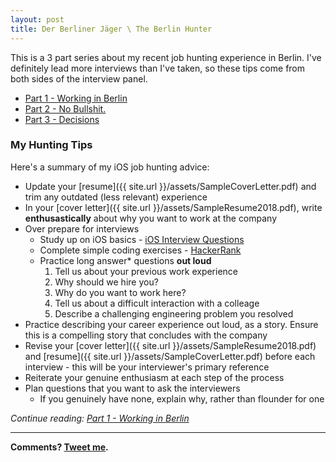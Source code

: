 ```yaml
---
layout: post
title: Der Berliner Jäger \ The Berlin Hunter
---
```


This is a 3 part series about my recent job hunting experience in Berlin. I've definitely lead more interviews than I've taken, so these tips come from both sides of the interview panel.

- [Part 1 - Working in Berlin](Part-1)
- [Part 2 - No Bullshit.](Part-2)
- [Part 3 - Decisions](Part-3)

### My Hunting Tips
Here's a summary of my iOS job hunting advice:

- Update your [resume]({{ site.url }}/assets/SampleCoverLetter.pdf) and trim any outdated (less relevant) experience
- In your [cover letter]({{ site.url }}/assets/SampleResume2018.pdf), write **enthusastically** about why you want to work at the company
- Over prepare for interviews
	- Study up on iOS basics - [iOS Interview Questions](https://medium.com/@duruldalkanat/ios-interview-questions-13840247a57a)
	- Complete simple coding exercises - [HackerRank](https://www.hackerrank.com)
	- Practice long answer* questions **out loud**
		1. Tell us about your previous work experience
		2. Why should we hire you?
		2. Why do you want to work here?
		3. Tell us about a difficult interaction with a colleage
		4. Describe a challenging engineering problem you resolved
- Practice describing your career experience out loud, as a story. Ensure this is a compelling story that concludes with the company
- Revise your [cover letter]({{ site.url }}/assets/SampleResume2018.pdf) and [resume]({{ site.url }}/assets/SampleCoverLetter.pdf) before each interview - this will be your interviewer's primary reference
- Reiterate your genuine enthusiasm at each step of the process
- Plan questions that you want to ask the interviewers
	- If you genuinely have none, explain why, rather than flounder for one

*Continue reading: [Part 1 - Working in Berlin](Part-1)*

-----

**Comments? [Tweet me](https://twitter.com/kentios).**
